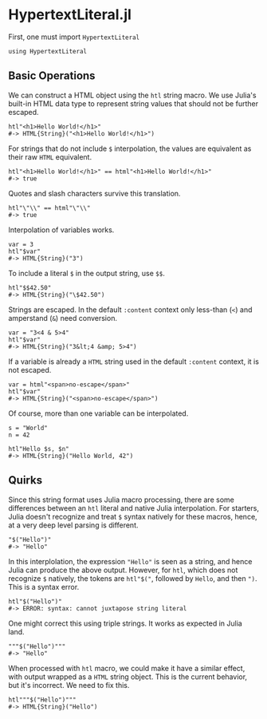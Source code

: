 # HypertextLiteral.jl

First, one must import `HypertextLiteral`

    using HypertextLiteral

## Basic Operations

We can construct a HTML object using the `htl` string macro. We use
Julia's built-in HTML data type to represent string values that should
not be further escaped.

    htl"<h1>Hello World!</h1>"
    #-> HTML{String}("<h1>Hello World!</h1>")

For strings that do not include `$` interpolation, the values are
equivalent as their raw `HTML` equivalent.

    htl"<h1>Hello World!</h1>" == html"<h1>Hello World!</h1>"
    #-> true

Quotes and slash characters survive this translation.

    htl"\"\\" == html"\"\\"
    #-> true

Interpolation of variables works.

    var = 3
    htl"$var"
    #-> HTML{String}("3")

To include a literal `$` in the output string, use `$$`.

    htl"$$42.50"
    #-> HTML{String}("\$42.50")

Strings are escaped. In the default `:content` context only less-than
(`<`) and amperstand (`&`) need conversion.

    var = "3<4 & 5>4"
    htl"$var"
    #-> HTML{String}("3&lt;4 &amp; 5>4")

If a variable is already a `HTML` string used in the default `:content`
context, it is not escaped.

    var = html"<span>no-escape</span>"
    htl"$var"
    #-> HTML{String}("<span>no-escape</span>")

Of course, more than one variable can be interpolated.

    s = "World"
    n = 42

    htl"Hello $s, $n"
    #-> HTML{String}("Hello World, 42")

## Quirks

Since this string format uses Julia macro processing, there are some
differences between an `htl` literal and native Julia interpolation.
For starters, Julia doesn't recognize and treat `$` syntax natively for
these macros, hence, at a very deep level parsing is different.

    "$("Hello")"
    #-> "Hello"

In this interplolation, the expression `"Hello"` is seen as a string,
and hence Julia can produce the above output. However, for `htl`, which
does not recognize `$` natively, the tokens are `htl"$("`, followed by
`Hello`, and then `")`. This is a syntax error.

    htl"$("Hello")"
    #-> ERROR: syntax: cannot juxtapose string literal

One might correct this using triple strings. It works as expected in
Julia land.

    """$("Hello")"""
    #-> "Hello"

When processed with `htl` macro, we could make it have a similar effect,
with output wrapped as a `HTML` string object. This is the current
behavior, but it's incorrect. We need to fix this.

    htl"""$("Hello")"""
    #-> HTML{String}("Hello")
